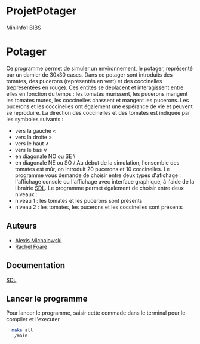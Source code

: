 # ProjetPotager
MiniInfo1 BIBS 

# Potager

Ce programme permet de simuler un environnement, le potager, représenté par un damier de 30x30 cases. Dans ce potager sont introduits des tomates, des pucerons (représentés en vert) et des coccinelles (représentées en rouge). Ces entités se déplacent et interagissent entre elles en fonction du temps : les tomates murissent, les pucerons mangent les tomates mures, les coccinelles chassent et mangent les pucerons. Les pucerons et les coccinelles ont également une espérance de vie et peuvent se reproduire.
La direction des coccinelles et des tomates est indiquée par les symboles suivants :
- vers la gauche <
- vers la droite >
- vers le haut ∧
- vers le bas ∨
- en diagonale NO ou SE \
- en diagonale NE ou SO /
Au début de la simulation, l'ensemble des tomates est mûr, on introduit 20 pucerons et 10 coccinelles. 
Le programme vous demande de choisir entre deux types d'afichage : l'affichage console ou l'affichage avec interface graphique, à l'aide de la librairie [SDL](https://www.libsdl.org).
Le programme permet également de choisir entre deux niveaux : 
- niveau 1 : les tomates et les pucerons sont présents
- niveau 2 : les tomates, les pucerons et les coccinelles sont présents

## Auteurs

- [Alexis Michalowski](https://github.com/AlexisMichalowski)
- [Rachel Foare](https://github.com/RachelFoare)


## Documentation

[SDL](https://zestedesavoir.com/tutoriels/1014/utiliser-la-sdl-en-langage-c/)


## Lancer le programme

Pour lancer le programme, saisir cette commade dans le terminal pour le compiler et l'executer

```bash
  make all
  ./main
```


